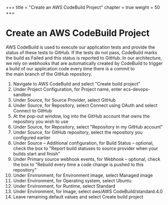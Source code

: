 +++
title = "Create an AWS CodeBuild Project"
chapter = true
weight = 50
+++

# Create an AWS CodeBuild Project

AWS CodeBuild is used to execute our application tests and provide the status of these tests to GitHub. If the tests do not pass, CodeBuild marks the build as Failed and this status is reported to GitHub. In our architecture, we rely on webhooks that are automatically created by CodeBuild to trigger a build of our application code every time there is a commit to the main branch of the GitHub repository.

1. Navigate to AWS CodeBuild and select "Create build project"
2. Under Project Configuration, for Project name, enter ecs-devops-sandbox
3. Under Source, for Source Provider, select GitHub
4. Under Source, for Repository, select Connect using OAuth and select Connect to GitHub
5. At the pop-out window, log into the GitHub account that owns the repository you wish to
use
6. Under Source, for Repository, select "Repository in my GitHub account"
7. Under Source, for GitHub repository, select the repository you configured earlier
8. Under Source – Additional configuration, for Build Status – optional, check the box to "Report build statuses to source provider when your builds start and finish"
9. Under Primary source webhook events, for Webhook – optional, check the box to "Rebuild every time a code change is pushed to this repository"
10. Under Environment, for Environment image, select Managed image
11. Under Environment, for Operating system, select Ubuntu
12. Under Environment, for Runtime, select Standard
13. Under Environment, for Image, select aws/AWS CodeBuild/standard:4.0
14. Leave remaining default values and select Create build project